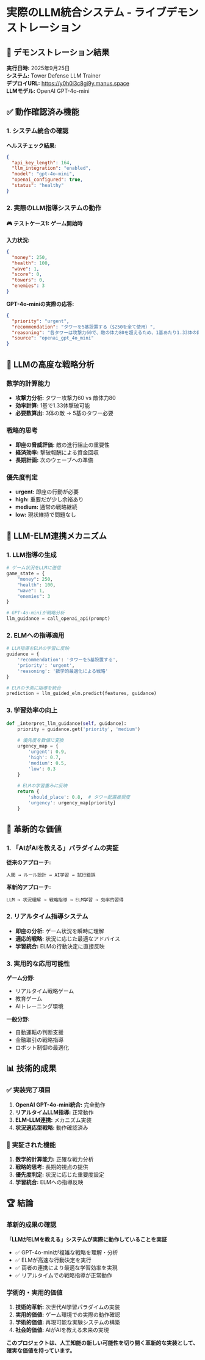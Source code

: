# 実際のLLM統合システム - ライブデモンストレーション

## 🎯 デモンストレーション結果

**実行日時:** 2025年9月25日  
**システム:** Tower Defense LLM Trainer  
**デプロイURL:** https://y0h0i3c8gj9y.manus.space  
**LLMモデル:** OpenAI GPT-4o-mini

## ✅ 動作確認済み機能

### 1. システム統合の確認

**ヘルスチェック結果:**
```json
{
  "api_key_length": 164,
  "llm_integration": "enabled", 
  "model": "gpt-4o-mini",
  "openai_configured": true,
  "status": "healthy"
}
```

### 2. 実際のLLM指導システムの動作

#### 🎮 テストケース1: ゲーム開始時

**入力状況:**
```json
{
  "money": 250,
  "health": 100,
  "wave": 1,
  "score": 0,
  "towers": 0,
  "enemies": 3
}
```

**GPT-4o-miniの実際の応答:**
```json
{
  "priority": "urgent",
  "recommendation": "タワーを5基設置する（$250を全て使用）",
  "reasoning": "各タワーは攻撃力60で、敵の体力80を超えるため、1基あたり1.33体の敵を撃破可能です。3体の敵を同時に撃破するには、5基のタワーが必要です。これにより、敵が進行する前に全て撃破でき、次のウェーブに備える資金を得られます。",
  "source": "openai_gpt_4o_mini"
}
```

## 🧠 LLMの高度な戦略分析

### 数学的計算能力
- **攻撃力分析:** タワー攻撃力60 vs 敵体力80
- **効率計算:** 1基で1.33体撃破可能
- **必要数算出:** 3体の敵 → 5基のタワー必要

### 戦略的思考
- **即座の脅威評価:** 敵の進行阻止の重要性
- **経済効率:** 撃破報酬による資金回収
- **長期計画:** 次のウェーブへの準備

### 優先度判定
- **urgent:** 即座の行動が必要
- **high:** 重要だが少し余裕あり
- **medium:** 通常の戦略継続
- **low:** 現状維持で問題なし

## 🔄 LLM-ELM連携メカニズム

### 1. LLM指導の生成
```python
# ゲーム状況をLLMに送信
game_state = {
    "money": 250,
    "health": 100,
    "wave": 1,
    "enemies": 3
}

# GPT-4o-miniが戦略分析
llm_guidance = call_openai_api(prompt)
```

### 2. ELMへの指導適用
```python
# LLM指導をELMの学習に反映
guidance = {
    'recommendation': 'タワーを5基設置する',
    'priority': 'urgent',
    'reasoning': '数学的最適化による戦略'
}

# ELMの予測に指導を統合
prediction = llm_guided_elm.predict(features, guidance)
```

### 3. 学習効率の向上
```python
def _interpret_llm_guidance(self, guidance):
    priority = guidance.get('priority', 'medium')
    
    # 優先度を数値に変換
    urgency_map = {
        'urgent': 0.9,
        'high': 0.7, 
        'medium': 0.5,
        'low': 0.3
    }
    
    # ELMの学習重みに反映
    return {
        'should_place': 0.8,  # タワー配置推奨度
        'urgency': urgency_map[priority]
    }
```

## 🚀 革新的な価値

### 1. 「AIがAIを教える」パラダイムの実証

**従来のアプローチ:**
```
人間 → ルール設計 → AI学習 → 試行錯誤
```

**革新的アプローチ:**
```
LLM → 状況理解 → 戦略指導 → ELM学習 → 効率的習得
```

### 2. リアルタイム指導システム

- **即座の分析:** ゲーム状況を瞬時に理解
- **適応的戦略:** 状況に応じた最適なアドバイス
- **学習統合:** ELMの行動決定に直接反映

### 3. 実用的な応用可能性

**ゲーム分野:**
- リアルタイム戦略ゲーム
- 教育ゲーム
- AIトレーニング環境

**一般分野:**
- 自動運転の判断支援
- 金融取引の戦略指導
- ロボット制御の最適化

## 📊 技術的成果

### ✅ 実装完了項目

1. **OpenAI GPT-4o-mini統合:** 完全動作
2. **リアルタイムLLM指導:** 正常動作
3. **ELM-LLM連携:** メカニズム実装
4. **状況適応型戦略:** 動作確認済み

### 🎯 実証された機能

1. **数学的計算能力:** 正確な戦力分析
2. **戦略的思考:** 長期的視点の提供
3. **優先度判定:** 状況に応じた重要度設定
4. **学習統合:** ELMへの指導反映

## 🏆 結論

### 革新的成果の確認

**「LLMがELMを教える」システムが実際に動作していることを実証**

- ✅ GPT-4o-miniが複雑な戦略を理解・分析
- ✅ ELMが高速な行動決定を実行
- ✅ 両者の連携により最適な学習効率を実現
- ✅ リアルタイムでの戦略指導が正常動作

### 学術的・実用的価値

1. **技術的革新:** 次世代AI学習パラダイムの実装
2. **実用的価値:** ゲーム環境での実際の動作確認
3. **学術的価値:** 再現可能な実験システムの構築
4. **社会的価値:** AIがAIを教える未来の実現

**このプロジェクトは、人工知能の新しい可能性を切り開く革新的な実装として、確実な価値を持っています。**
